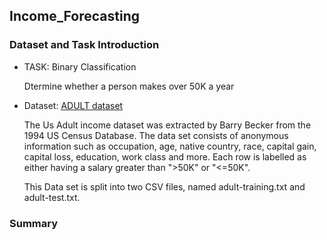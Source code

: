 ## Income_Forecasting
### Dataset and Task Introduction
- TASK: Binary Classification   
   
    Dtermine whether a person makes over 50K a year  
    
- Dataset: [ADULT dataset](https://archive.ics.uci.edu/ml/datasets/Adult)

   The Us Adult income dataset was extracted by Barry Becker from the 1994 US Census Database. The data set consists of anonymous      information such as occupation, age, native country, race, capital gain, capital loss, education, work class and more. Each row is labelled as either having a salary greater than ">50K" or "<=50K".

   This Data set is split into two CSV files, named adult-training.txt and adult-test.txt.
   
### Summary

